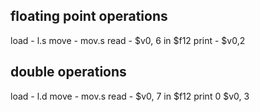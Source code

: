 ## floating point operations
load - l.s
move - mov.s
read - $v0, 6 in $f12
print - $v0,2

## double operations
load - l.d
move - mov.s
read - $v0, 7 in $f12
print 0 $v0, 3
